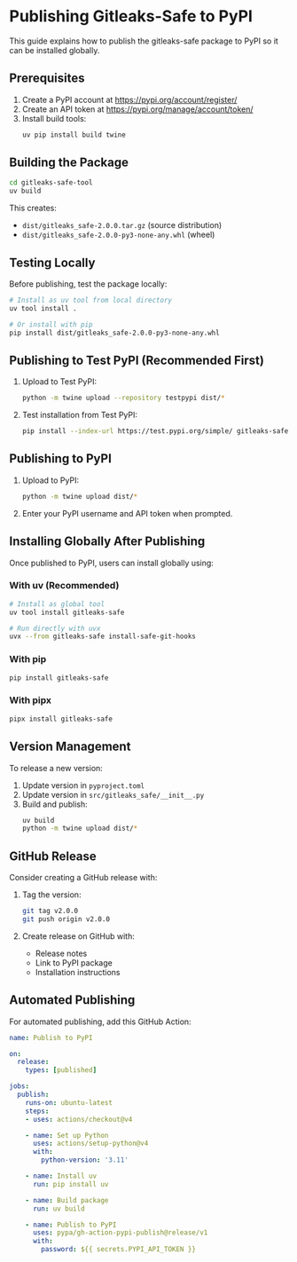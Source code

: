 # Publishing Gitleaks-Safe to PyPI

This guide explains how to publish the gitleaks-safe package to PyPI so it can be installed globally.

## Prerequisites

1. Create a PyPI account at https://pypi.org/account/register/
2. Create an API token at https://pypi.org/manage/account/token/
3. Install build tools:
   ```bash
   uv pip install build twine
   ```

## Building the Package

```bash
cd gitleaks-safe-tool
uv build
```

This creates:
- `dist/gitleaks_safe-2.0.0.tar.gz` (source distribution)
- `dist/gitleaks_safe-2.0.0-py3-none-any.whl` (wheel)

## Testing Locally

Before publishing, test the package locally:

```bash
# Install as uv tool from local directory
uv tool install .

# Or install with pip
pip install dist/gitleaks_safe-2.0.0-py3-none-any.whl
```

## Publishing to Test PyPI (Recommended First)

1. Upload to Test PyPI:
   ```bash
   python -m twine upload --repository testpypi dist/*
   ```

2. Test installation from Test PyPI:
   ```bash
   pip install --index-url https://test.pypi.org/simple/ gitleaks-safe
   ```

## Publishing to PyPI

1. Upload to PyPI:
   ```bash
   python -m twine upload dist/*
   ```

2. Enter your PyPI username and API token when prompted.

## Installing Globally After Publishing

Once published to PyPI, users can install globally using:

### With uv (Recommended)
```bash
# Install as global tool
uv tool install gitleaks-safe

# Run directly with uvx
uvx --from gitleaks-safe install-safe-git-hooks
```

### With pip
```bash
pip install gitleaks-safe
```

### With pipx
```bash
pipx install gitleaks-safe
```

## Version Management

To release a new version:

1. Update version in `pyproject.toml`
2. Update version in `src/gitleaks_safe/__init__.py`
3. Build and publish:
   ```bash
   uv build
   python -m twine upload dist/*
   ```

## GitHub Release

Consider creating a GitHub release with:

1. Tag the version:
   ```bash
   git tag v2.0.0
   git push origin v2.0.0
   ```

2. Create release on GitHub with:
   - Release notes
   - Link to PyPI package
   - Installation instructions

## Automated Publishing

For automated publishing, add this GitHub Action:

```yaml
name: Publish to PyPI

on:
  release:
    types: [published]

jobs:
  publish:
    runs-on: ubuntu-latest
    steps:
    - uses: actions/checkout@v4

    - name: Set up Python
      uses: actions/setup-python@v4
      with:
        python-version: '3.11'

    - name: Install uv
      run: pip install uv

    - name: Build package
      run: uv build

    - name: Publish to PyPI
      uses: pypa/gh-action-pypi-publish@release/v1
      with:
        password: ${{ secrets.PYPI_API_TOKEN }}
```
